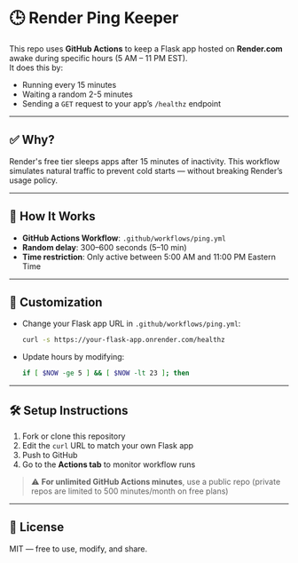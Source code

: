 # 🕒 Render Ping Keeper

This repo uses **GitHub Actions** to keep a Flask app hosted on **Render.com** awake during specific hours (5 AM – 11 PM EST).  
It does this by:

- Running every 15 minutes
- Waiting a random 2-5 minutes
- Sending a `GET` request to your app’s `/healthz` endpoint

---

## ✅ Why?

Render's free tier sleeps apps after 15 minutes of inactivity. This workflow simulates natural traffic to prevent cold starts — without breaking Render’s usage policy.

---

## 🔧 How It Works

- **GitHub Actions Workflow**: `.github/workflows/ping.yml`
- **Random delay**: 300–600 seconds (5–10 min)
- **Time restriction**: Only active between 5:00 AM and 11:00 PM Eastern Time

---

## 🔁 Customization

- Change your Flask app URL in `.github/workflows/ping.yml`:
  ```bash
  curl -s https://your-flask-app.onrender.com/healthz
  ```

- Update hours by modifying:
  ```bash
  if [ $NOW -ge 5 ] && [ $NOW -lt 23 ]; then
  ```

---

## 🛠 Setup Instructions

1. Fork or clone this repository
2. Edit the `curl` URL to match your own Flask app
3. Push to GitHub
4. Go to the **Actions tab** to monitor workflow runs

> ⚠️ **For unlimited GitHub Actions minutes**, use a public repo (private repos are limited to 500 minutes/month on free plans)

---

## 📄 License

MIT — free to use, modify, and share.
